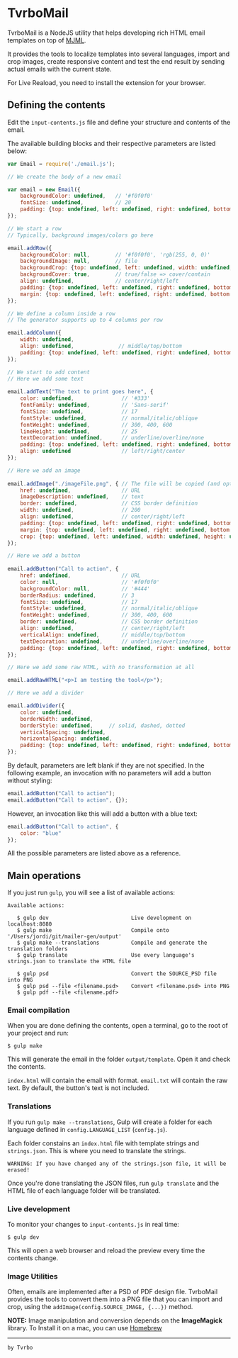 TvrboMail
===

TvrboMail is a NodeJS utility that helps developing rich HTML email templates on top of [MJML](https://mjml.io/).

It provides the tools to localize templates into several languages, import and crop images, create responsive content and test the end result by sending actual emails with the current state.

For Live Reaload, you need to install the extension for your browser.

## Defining the contents
Edit the `input-contents.js` file and define your structure and contents of the email.

The available building blocks and their respective parameters are listed below:

```javascript
var Email = require('./email.js');

// We create the body of a new email

var email = new Email({
	backgroundColor: undefined,   // '#f0f0f0'
	fontSize: undefined,          // 20
	padding: {top: undefined, left: undefined, right: undefined, bottom: undefined}
});

// We start a row
// Typically, background images/colors go here

email.addRow({
	backgroundColor: null,        // '#f0f0f0', 'rgb(255, 0, 0)'
	backgroundImage: null,        // file
	backgroundCrop: {top: undefined, left: undefined, width: undefined, height: undefined, right: undefined, bottom: undefined},  // by default, no cropping
	backgroundCover: true,        // true/false => cover/contain
	align: undefined,             // center/right/left
	padding: {top: undefined, left: undefined, right: undefined, bottom: undefined},
	margin: {top: undefined, left: undefined, right: undefined, bottom: undefined}
});

// We define a column inside a row
// The generator supports up to 4 columns per row

email.addColumn({
	width: undefined,
	align: undefined,              // middle/top/bottom
	padding: {top: undefined, left: undefined, right: undefined, bottom: undefined}
});

// We start to add content
// Here we add some text
	
email.addText("The text to print goes here", {
	color: undefined,               // '#333'
	fontFamily: undefined,          // 'Sans-serif'
	fontSize: undefined,            // 17
	fontStyle: undefined,           // normal/italic/oblique
	fontWeight: undefined, 			// 300, 400, 600
	lineHeight: undefined,			// 25
	textDecoration: undefined,		// underline/overline/none
	padding: {top: undefined, left: undefined, right: undefined, bottom: undefined},
	align: undefined                // left/right/center
});

// Here we add an image
	
email.addImage("./imageFile.png", { // The file will be copied (and optionally cropped)
	href: undefined,                // URL
	imageDescription: undefined,    // text
	border: undefined, 				// CSS border definition
	width: undefined,				// 200
	align: undefined,				// center/right/left
	padding: {top: undefined, left: undefined, right: undefined, bottom: undefined},
	margin: {top: undefined, left: undefined, right: undefined, bottom: undefined},
	crop: {top: undefined, left: undefined, width: undefined, height: undefined, right: undefined, bottom: undefined},  // by default, no cropping
});

// Here we add a button
	
email.addButton("Call to action", {
	href: undefined,                // URL
	color: null,                    // '#f0f0f0'
	backgroundColor: null,          // '#444'
	borderRadius: undefined,        // 3
	fontSize: undefined,            // 17
	fontStyle: undefined,           // normal/italic/oblique
	fontWeight: undefined, 			// 300, 400, 600
	border: undefined, 				// CSS border definition
	align: undefined,               // center/right/left
	verticalAlign: undefined,       // middle/top/bottom
	textDecoration: undefined,		// underline/overline/none
	padding: {top: undefined, left: undefined, right: undefined, bottom: undefined},
});

// Here we add some raw HTML, with no transformation at all

email.addRawHTML("<p>I am testing the tool</p>");

// Here we add a divider

email.addDivider({
	color: undefined,
	borderWidth: undefined,
	borderStyle: undefined,     // solid, dashed, dotted 
	verticalSpacing: undefined, 
	horizontalSpacing: undefined,
	padding: {top: undefined, left: undefined, right: undefined, bottom: undefined}
});
```

By default, parameters are left blank if they are not specified. In the following example, an invocation with no parameters will add a button without styling:

```javascript
email.addButton("Call to action");
email.addButton("Call to action", {});
```

However, an invocation like this will add a button with a blue text:

```javascript
email.addButton("Call to action", {
	color: "blue"
});
```

All the possible parameters are listed above as a reference. 

## Main operations

If you just run `gulp`, you will see a list of available actions:

	Available actions:
	
	   $ gulp dev                          Live development on localhost:8080
	   $ gulp make                         Compile onto '/Users/jordi/git/mailer-gen/output'
	   $ gulp make --translations          Compile and generate the translation folders
	   $ gulp translate                    Use every language's strings.json to translate the HTML file
	
	   $ gulp psd                          Convert the SOURCE_PSD file into PNG
	   $ gulp psd --file <filename.psd>    Convert <filename.psd> into PNG
	   $ gulp pdf --file <filename.pdf>


### Email compilation

When you are done defining the contents, open a terminal, go to the root of your project and run:

	$ gulp make

This will generate the email in the folder `output/template`. Open it and check the contents. 

`index.html` will contain the email with format. `email.txt` will contain the raw text. By default, the button's text is not included.

### Translations

If you run `gulp make --translations`, Gulp will create a folder for each language defined in `config.LANGUAGE_LIST` (`config.js`).

Each folder constains an `index.html` file with template strings and `strings.json`. This is where you need to translate the strings. 

	WARNING: If you have changed any of the strings.json file, it will be erased!

Once you're done translating the JSON files, run `gulp translate` and the HTML file of each language folder will be translated. 

### Live development

To monitor your changes to `input-contents.js` in real time:

	$ gulp dev
	
This will open a web browser and reload the preview every time the contents change.

### Image Utilities

Often, emails are implemented after a PSD of PDF design file. TvrboMail provides the tools to convert them into a PNG file that you can import and crop, using the `addImage(config.SOURCE_IMAGE, {...})` method. 

**NOTE:** Image manipulation and conversion depends on the **ImageMagick** library. To Install it on a mac, you can use [Homebrew](http://brewformulas.org/Imagemagick)

---
`by Tvrbo`

